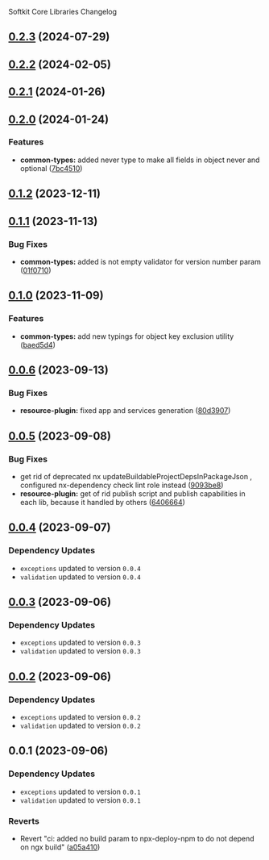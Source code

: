 Softkit Core Libraries Changelog
## [0.2.3](https://github.com/softkitit/softkit-core/compare/common-types-0.2.2...common-types-0.2.3) (2024-07-29)

## [0.2.2](https://github.com/softkitit/softkit-core/compare/common-types-0.2.1...common-types-0.2.2) (2024-02-05)

## [0.2.1](https://github.com/softkitit/softkit-core/compare/common-types-0.2.0...common-types-0.2.1) (2024-01-26)

## [0.2.0](https://github.com/softkitit/softkit-core/compare/common-types-0.1.2...common-types-0.2.0) (2024-01-24)


### Features

* **common-types:** added never type to make all fields in object never and optional ([7bc4510](https://github.com/softkitit/softkit-core/commit/7bc45100b9aaa6228a1acf1abc94dc1f7082b51f))

## [0.1.2](https://github.com/softkitit/softkit-core/compare/common-types-0.1.1...common-types-0.1.2) (2023-12-11)

## [0.1.1](https://github.com/softkitit/softkit-core/compare/common-types-0.1.0...common-types-0.1.1) (2023-11-13)


### Bug Fixes

* **common-types:** added is not empty validator for version number param ([01f0710](https://github.com/softkitit/softkit-core/commit/01f07101dda663efa5ad61193ea7c152faeae9ac))

## [0.1.0](https://github.com/softkitit/softkit-core/compare/common-types-0.0.6...common-types-0.1.0) (2023-11-09)


### Features

* **common-types:** add new typings for object key exclusion utility ([baed5d4](https://github.com/softkitit/softkit-core/commit/baed5d470187f6f6f3ae7a3d23bfc2287b325f74))

## [0.0.6](https://github.com/saas-buildkit/saas-buildkit-core/compare/common-types-0.0.5...common-types-0.0.6) (2023-09-13)


### Bug Fixes

* **resource-plugin:** fixed app and services generation ([80d3907](https://github.com/saas-buildkit/saas-buildkit-core/commit/80d3907881ca244e96aa017c8c9a3a83b2c132aa))

## [0.0.5](https://github.com/saas-buildkit/saas-buildkit-core/compare/common-types-0.0.4...common-types-0.0.5) (2023-09-08)


### Bug Fixes

* get rid of deprecated nx updateBuildableProjectDepsInPackageJson , configured nx-dependency check lint role instead ([9093be8](https://github.com/saas-buildkit/saas-buildkit-core/commit/9093be892fd5f71629a6c22388e12432dacefdec))
* **resource-plugin:** get of rid publish script and publish capabilities in each lib, because it handled by others ([6406664](https://github.com/saas-buildkit/saas-buildkit-core/commit/64066640d13cfc6bf4e16055349265015d7bcd12))

## [0.0.4](https://github.com/saas-buildkit/saas-buildkit-core/compare/common-types-0.0.3...common-types-0.0.4) (2023-09-07)

### Dependency Updates

* `exceptions` updated to version `0.0.4`
* `validation` updated to version `0.0.4`
## [0.0.3](https://github.com/saas-buildkit/saas-buildkit-core/compare/common-types-0.0.2...common-types-0.0.3) (2023-09-06)

### Dependency Updates

* `exceptions` updated to version `0.0.3`
* `validation` updated to version `0.0.3`
## [0.0.2](https://github.com/saas-buildkit/saas-buildkit-core/compare/common-types-0.0.1...common-types-0.0.2) (2023-09-06)

### Dependency Updates

* `exceptions` updated to version `0.0.2`
* `validation` updated to version `0.0.2`
## 0.0.1 (2023-09-06)

### Dependency Updates

* `exceptions` updated to version `0.0.1`
* `validation` updated to version `0.0.1`

### Reverts

* Revert "ci: added no build param to npx-deploy-npm to do not depend on ngx build" ([a05a410](https://github.com/saas-buildkit/saas-buildkit-core/commit/a05a41073965039dd9656840a80144dcd6b4e180))
